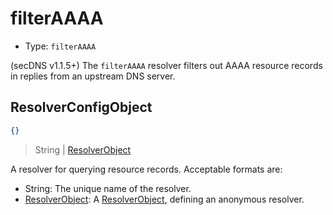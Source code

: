 # filterAAAA

* Type: `filterAAAA`

(secDNS v1.1.5+) The `filterAAAA` resolver filters out AAAA resource records in replies from an upstream DNS server.

## ResolverConfigObject

```json
{}
```

> String | [ResolverObject](../configuration.md#resolverobject)

A resolver for querying resource records. Acceptable formats are:

* String: The unique name of the resolver.
* [ResolverObject](../configuration.md#resolverobject): A [ResolverObject](../configuration.md#resolverobject), defining
  an anonymous resolver. 
